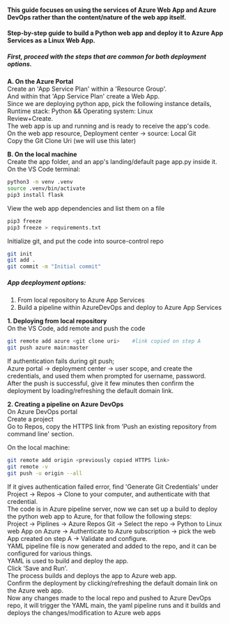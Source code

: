 #### This guide focuses on using the services of Azure Web App and Azure DevOps rather than the content/nature of the web app itself.
#### Step-by-step guide to build a Python web app and deploy it to Azure App Services as a Linux Web App.

##### First, proceed with the steps that are common for both deployment options.
**A. On the Azure Portal**  
Create an 'App Service Plan' within a 'Resource Group'.  
And within that 'App Service Plan' create a Web App.  
Since we are deploying python app, pick the following instance details,  
Runtime stack: Python && Operating system: Linux  
Review+Create.  
The web app is up and running and is ready to receive the app's code.  
On the web app resource, Deployment center -> source: Local Git  
Copy the Git Clone Uri (we will use this later)  

**B. On the local machine**  
Create the app folder, and an app's landing/default page app.py inside it.  
On the VS Code terminal:
```bash session
python3 -m venv .venv
source .venv/bin/activate
pip3 install flask 
```
View the web app dependencies and list them on a file 
```bash
pip3 freeze
pip3 freeze > requirements.txt
```
Initialize git, and put the code into source-control repo 
```bash
git init
git add .
git commit -m "Initial commit"
```


##### App deeployment options:
1. From local repository to Azure App Services
2. Build a pipeline within AzureDevOps and deploy to Azure App Services 

**1. Deploying from local repository**  
On the VS Code, add remote and push the code 
```bash
git remote add azure <git clone uri>    #link copied on step A
git push azure main:master           
```
If authentication fails during git push;  
Azure portal -> deployment center -> user scope, and create the credentials, and used them when prompted for username, password.  
After the push is successful, give it few minutes then confirm the deployment by loading/refreshing the default domain link.

**2. Creating a pipeline on Azure DevOps**  
On Azure DevOps portal  
Create a project  
Go to Repos, copy the HTTPS link from 'Push an existing repository from command line' section.  

On the local machine:
```bash
git remote add origin <previously copied HTTPS link>
git remote -v           
git push -u origin --all
```

If it gives authentication failed error, find 'Generate Git Credentials' under Project -> Repos -> Clone to your computer, and authenticate with that credential.  
The code is in Azure pipeline server, now we can set up a build to deploy the python web app to Azure, for that follow the following steps:  
Project -> Piplines -> Azure Repos Git -> Select the repo -> Python to Linux web App on Azure -> Authenticate to Azure subscription -> pick the web App created on step A -> Validate and configure.    
YAML pipeline file is now generated and added to the repo, and it can be configured for various things.  
YAML is used to build and deploy the app.  
Click 'Save and Run'.  
The process builds and deploys the app to Azure web app.  
Confirm the deployment by clicking/refreshing the default domain link on the Azure web app.  
Now any changes made to the local repo and pushed to Azure DevOps repo, it will trigger the YAML main, the yaml pipeline runs and it builds and deploys the changes/modification to Azure web apps
